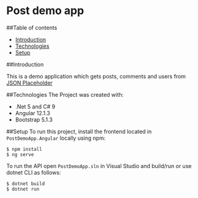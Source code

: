 # Post demo app

##Table of contents
* [Introduction](#Introduction)
* [Technologies](#technologies)
* [Setup](#setup)


##Introduction

This is a demo application which gets posts, comments and users from [JSON Placeholder](https://jsonplaceholder.typicode.com/ "JSON Placeholder")

##Technologies
The Project was created with:
* .Net 5 and C# 9
* Angular 12.1.3
* Bootstrap 5.1.3

##Setup
To run this project, install the frontend located in `PostDemoApp.Angular` locally using npm:

```
$ npm install
$ ng serve
```

To run the API open `PostDemoApp.sln` in Visual Studio and build/run or use dotnet CLI as follows:

```
$ dotnet build
$ dotnet run
```